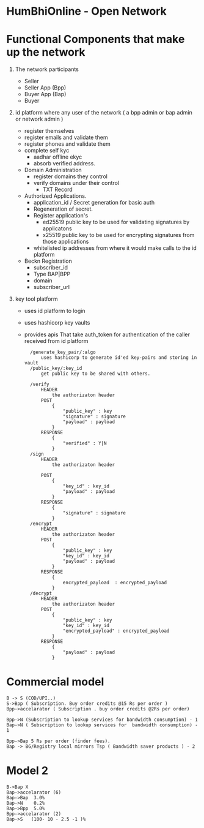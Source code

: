 # HumBhiOnline - Open Network
# Functional Components that make up the network
1. The network participants 
	* Seller 
	* Seller App (Bpp)
	* Buyer App (Bap)
	* Buyer 

	
	


1. id platform where any user of the network ( a bpp admin or bap admin or network admin )
	* register themselves
	* register emails and validate them
	* register phones and validate them
	* complete self kyc 
		* aadhar offline ekyc
		* absorb verified address.

	- Domain Administration
		* register domains they control
		* verify domains under their control
			*  TXT Record
	* Authorized Applications.
		* application_id / Secret generation for basic auth
		* Regeneration of secret. 
		* Register application's 
			* ed25519 public key to be used for validating signatures by applicatons 
			* x25519 public key  to be used for encrypting signatures from those applications
		* whitelisted ip addresses from where it would make calls to the id platform
	* Beckn Registration
		* subscriber_id
		* Type BAP|BPP 
		* domain
		* subscriber_url  
		
	 
1. key tool platform
	* uses id platform to login
	* uses hashicorp key vaults
	* provides apis 
			That take auth_token for authentication of the caller received from id platform
		
			/generate_key_pair/:algo
				uses hashicorp to generate id'ed key-pairs and storing in vault
			/public_key/:key_id 
				get public key to be shared with others. 
					
			/verify 
				HEADER
					the authorizaton header
				POST
					{
						"public_key" : key 
						"signature" : signature
						"payload" : payload
					}
				RESPONSE 
					{
						"verified" : Y|N
					}	
			/sign
				HEADER
					the authorizaton header
				
				POST 
					{ 
						"key_id" : key_id 
						"payload" : payload
					}
				RESPONSE 
					{
						"signature" : signature
					}
			/encrypt
				HEADER
					the authorizaton header
				POST 
					{ 
						"public_key" : key
						"key_id" : key_id 
						"payload" : payload
					}
				RESPONSE 
					{
						encrypted_payload  : encrypted_payload
					}
			/decrypt
				HEADER
					the authorizaton header
				POST 
					{ 
						"public_key" : key
						"key_id" : key_id 
						"encrypted_payload" : encrypted_payload
					}
				RESPONSE 
					{
						"payload" : payload 
					}
# Commercial model
	B -> S (COD/UPI..)
	S->Bpp ( Subscription. Buy order credits @15 Rs per order )
	Bpp->accelarator ( Subscription . buy order credits @2Rs per order)  
	
	Bpp->N (Subscription to lookup services for bandwidth consumption) - 1 
	Bap->N ( Subscription to lookup services for  bandwidth consumption) - 1 
	
	Bpp->Bap 5 Rs per order (finder fees).
	Bap -> BG/Registry local mirrors Tsp ( Bandwidth saver products ) - 2 
	
# Model 2
	B->Bap X 
	Bap->accelarator (6)
	Bap->Bap  3.0%
	Bap->N    0.2%
	Bap->Bpp  5.0%
	Bpp->accelarator (2)
	Bap->S   (100- 10 - 2.5 -1 )%
